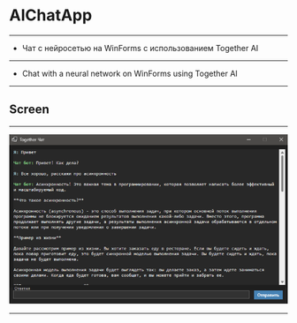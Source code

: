 # AIChatApp
---
- Чат с нейросетью на WinForms с использованием Together AI
---
- Chat with a neural network on WinForms using Together AI
---
## Screen
---
![AIChatApp Screenshot](AIChatApp/screenshot/Screenshot_1.png)

---
